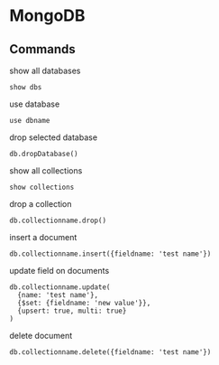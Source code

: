 # MongoDB

## Commands

show all databases

    show dbs

use database

    use dbname
    
drop selected database

    db.dropDatabase()
    
show all collections

    show collections
    
drop a collection

    db.collectionname.drop()

insert a document

    db.collectionname.insert({fieldname: 'test name'})

update field on documents

    db.collectionname.update(
      {name: 'test name'}, 
      {$set: {fieldname: 'new value'}}, 
      {upsert: true, multi: true}
    )

delete document

    db.collectionname.delete({fieldname: 'test name'})
